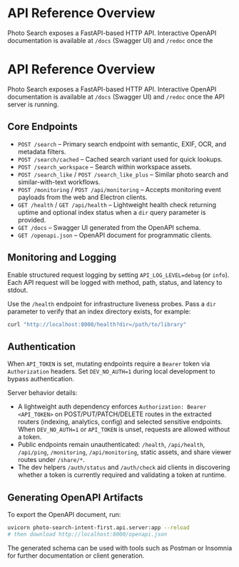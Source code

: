 # API Reference Overview

Photo Search exposes a FastAPI-based HTTP API. Interactive OpenAPI
documentation is available at `/docs` (Swagger UI) and `/redoc` once the

# API Reference Overview

Photo Search exposes a FastAPI-based HTTP API. Interactive OpenAPI
documentation is available at `/docs` (Swagger UI) and `/redoc` once the
API server is running.

## Core Endpoints

- `POST /search` – Primary search endpoint with semantic, EXIF, OCR, and
  metadata filters.
- `POST /search/cached` – Cached search variant used for quick lookups.
- `POST /search_workspace` – Search within workspace assets.
- `POST /search_like` / `POST /search_like_plus` – Similar photo search
  and similar-with-text workflows.
- `POST /monitoring` / `POST /api/monitoring` – Accepts monitoring event
  payloads from the web and Electron clients.
- `GET /health` / `GET /api/health` – Lightweight health check returning
  uptime and optional index status when a `dir` query parameter is
  provided.
- `GET /docs` – Swagger UI generated from the OpenAPI schema.
- `GET /openapi.json` – OpenAPI document for programmatic clients.

## Monitoring and Logging

Enable structured request logging by setting `API_LOG_LEVEL=debug` (or
`info`). Each API request will be logged with method, path, status, and
latency to stdout.

Use the `/health` endpoint for infrastructure liveness probes. Pass a
`dir` parameter to verify that an index directory exists, for example:

```bash
curl "http://localhost:8000/health?dir=/path/to/library"
```

## Authentication

When `API_TOKEN` is set, mutating endpoints require a `Bearer` token via
`Authorization` headers. Set `DEV_NO_AUTH=1` during local development to
bypass authentication.

Server behavior details:

- A lightweight auth dependency enforces `Authorization: Bearer <API_TOKEN>` on POST/PUT/PATCH/DELETE routes in the extracted routers (indexing, analytics, config) and selected sensitive endpoints. When `DEV_NO_AUTH=1` or `API_TOKEN` is unset, requests are allowed without a token.
- Public endpoints remain unauthenticated: `/health`, `/api/health`, `/api/ping`, `/monitoring`, `/api/monitoring`, static assets, and share viewer routes under `/share/*`.
- The dev helpers `/auth/status` and `/auth/check` aid clients in discovering whether a token is currently required and validating a token at runtime.

## Generating OpenAPI Artifacts

To export the OpenAPI document, run:

```bash
uvicorn photo-search-intent-first.api.server:app --reload
# then download http://localhost:8000/openapi.json
```

The generated schema can be used with tools such as Postman or
Insomnia for further documentation or client generation.
